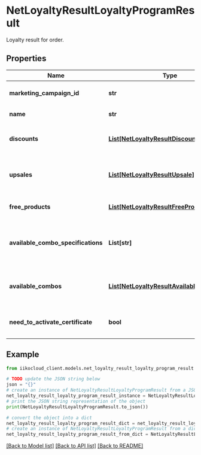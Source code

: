 # NetLoyaltyResultLoyaltyProgramResult

Loyalty result for order.

## Properties

Name | Type | Description | Notes
------------ | ------------- | ------------- | -------------
**marketing_campaign_id** | **str** | Program marketing campaign id. | [optional] 
**name** | **str** | Program name. | [optional] 
**discounts** | [**List[NetLoyaltyResultDiscountOperation]**](NetLoyaltyResultDiscountOperation.md) | Discount operations applied to order items. | [optional] 
**upsales** | [**List[NetLoyaltyResultUpsale]**](NetLoyaltyResultUpsale.md) | Suggested items to add or advices for customer. | [optional] 
**free_products** | [**List[NetLoyaltyResultFreeProductsGroup]**](NetLoyaltyResultFreeProductsGroup.md) | Program free products. | [optional] 
**available_combo_specifications** | **List[str]** | Ids of combo specification available in current order. | [optional] 
**available_combos** | [**List[NetLoyaltyResultAvailableCombo]**](NetLoyaltyResultAvailableCombo.md) | Partially added combos, available for assembly. | [optional] 
**need_to_activate_certificate** | **bool** | Certificate number is required for activation. | [optional] 

## Example

```python
from iikocloud_client.models.net_loyalty_result_loyalty_program_result import NetLoyaltyResultLoyaltyProgramResult

# TODO update the JSON string below
json = "{}"
# create an instance of NetLoyaltyResultLoyaltyProgramResult from a JSON string
net_loyalty_result_loyalty_program_result_instance = NetLoyaltyResultLoyaltyProgramResult.from_json(json)
# print the JSON string representation of the object
print(NetLoyaltyResultLoyaltyProgramResult.to_json())

# convert the object into a dict
net_loyalty_result_loyalty_program_result_dict = net_loyalty_result_loyalty_program_result_instance.to_dict()
# create an instance of NetLoyaltyResultLoyaltyProgramResult from a dict
net_loyalty_result_loyalty_program_result_from_dict = NetLoyaltyResultLoyaltyProgramResult.from_dict(net_loyalty_result_loyalty_program_result_dict)
```
[[Back to Model list]](../README.md#documentation-for-models) [[Back to API list]](../README.md#documentation-for-api-endpoints) [[Back to README]](../README.md)


